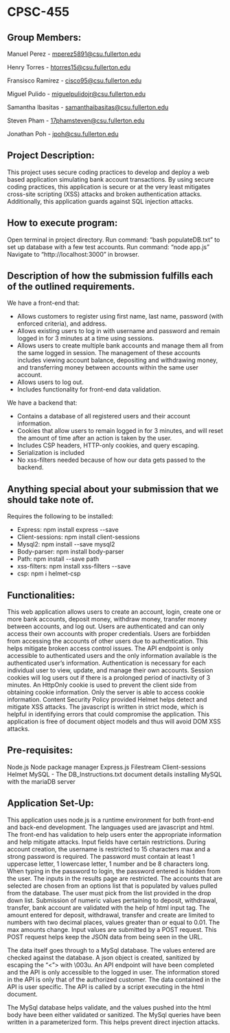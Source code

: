 # CPSC-455 
## Group Members:
Manuel Perez - mperez5891@csu.fullerton.edu

Henry Torres - htorres15@csu.fullerton.edu

Fransisco Ramirez - cisco95@csu.fullerton.edu

Miguel Pulido - miguelpulidojr@csu.fullerton.edu 

Samantha Ibasitas - samanthaibasitas@csu.fullerton.edu

Steven Pham - 17phamsteven@csu.fullerton.edu

Jonathan Poh - jpoh@csu.fullerton.edu

## Project Description: 

This project uses secure coding practices to develop and deploy a web based application simulating bank account transactions. By using secure coding practices, this application is secure or at the very least mitigates cross-site scripting (XSS) attacks and broken authentication attacks. Additionally, this application guards against SQL injection attacks.

## How to execute program:

Open terminal in project directory. 
Run command: “bash populateDB.txt” to set up database with a few test accounts. 
Run command: “node app.js”
Navigate to “http://localhost:3000” in browser. 

## Description of how the submission fulfills each of the outlined requirements. 

We have a front-end that: 
- Allows customers to register using first name, last name, password (with enforced criteria), and address. 
- Allows existing users to log in with username and password and remain logged in for 3 minutes at a time using sessions. 
- Allows users to create multiple bank accounts and manage them all from the same logged in session. The management of these accounts includes viewing account balance, depositing and withdrawing money, and transferring money between accounts within the same user account.
- Allows users to log out. 
- Includes functionality for front-end data validation. 

We have a backend that:
- Contains a database of all registered users and their account information.
- Cookies that allow users to remain logged in for 3 minutes, and will reset the amount of time after an action is taken by the user. 
- Includes CSP headers, HTTP-only cookies, and query escaping. 
- Serialization is included
- No xss-filters needed because of how our data gets passed to the backend.



## Anything special about your submission that we should take note of.
Requires the following to be installed: 
- Express: npm install express --save
- Client-sessions: npm install client-sessions
- Mysql2: npm install --save mysql2
- Body-parser: npm install body-parser
- Path: npm install --save path
- xss-filters: npm install xss-filters --save
- csp: npm i helmet-csp

## Functionalities: 

This web application allows users to create an account, login, create one or more bank accounts, deposit money, withdraw money, transfer money between accounts, and log out. Users are authenticated and can only access their own accounts with proper credentials. Users are forbidden from accessing the accounts of other users due to authentication. This helps mitigate broken access control issues. The API endpoint is only accessible to authenticated users and the only information available is the authenticated user’s information. Authentication is necessary for each individual user to view, update, and manage their own accounts. Session cookies will log users out if there is a prolonged period of inactivity of 3 minutes. An HttpOnly cookie is used to prevent the client side from obtaining cookie information. Only the server is able to access cookie information. Content Security Policy provided Helmet helps detect and mitigate XSS attacks. The javascript is written in strict mode, which is helpful in identifying errors that could compromise the application. This application is free of document object models and thus will avoid DOM XSS attacks.

## Pre-requisites: 

Node.js Node package manager Express.js Filestream Client-sessions Helmet MySQL - The DB_Instructions.txt document details installing MySQL with the mariaDB server

## Application Set-Up: 

This application uses node.js is a runtime environment for both front-end and back-end development. The languages used are javascript and html. The front-end has validation to help users enter the appropriate information and help mitigate attacks. Input fields have certain restrictions. During account creation, the username is restricted to 15 characters max and a strong password is required. The password must contain at least 1 uppercase letter, 1 lowercase letter, 1 number and be 8 characters long. When typing in the password to login, the password entered is hidden from the user. The inputs in the results page are restricted. The accounts that are selected are chosen from an options list that is populated by values pulled from the database. The user must pick from the list provided in the drop down list. Submission of numeric values pertaining to deposit, withdrawal, transfer, bank account are validated with the help of html input tag. The amount entered for deposit, withdrawal, transfer and create are limited to numbers with two decimal places, values greater than or equal to 0.01. The max amounts change. Input values are submitted by a POST request. This POST request helps keep the JSON data from being seen in the URL.

The data itself goes through to a MySql database. The values entered are checked against the database. A json object is created, sanitized by escaping the “<”> with \003u. An API endpoint will have been completed and the API is only accessible to the logged in user. The information stored in the API is only that of the authorized customer. The data contained in the API is user specific. The API is called by a script executing in the html document.

The MySql database helps validate, and the values pushed into the html body have been either validated or sanitized. The MySql queries have been written in a parameterized form. This helps prevent direct injection attacks.
